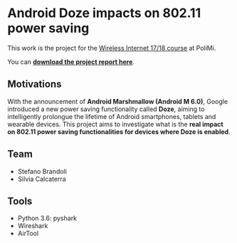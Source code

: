 # Android Doze impacts on 802.11 power saving
This work is the project for the [Wireless Internet 17/18 course](http://www.antlab.polimi.it/ale-teaching/wireless-internet) at PoliMi.

You can **[download the project report here](https://github.com/ste23droid/doze_802.11/raw/master/Doze.pdf)**.

## Motivations
With the announcement of **Android Marshmallow (Android M 6.0)**, Google
introduced a new power saving functionality called **Doze**, aiming to intelligently prolongue the lifetime of Android smartphones, tablets and wearable devices. This project aims to investigate what is the **real impact on 802.11 power saving functionalities for devices where Doze is enabled**.

## Team
* Stefano Brandoli
* Silvia Calcaterra

## Tools
* Python 3.6: pyshark
* Wireshark
* AirTool
